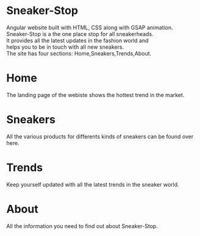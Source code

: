 # Sneaker-Stop
Angular website built with HTML, CSS along with GSAP animation.
<br/>
Sneaker-Stop is a the one place stop for all sneakerheads.<br/>
It provides all the latest updates in the fashion world and <br/>
helps you to be in touch with all new sneakers.<br/>
The site has four sections: Home,Sneakers,Trends,About.<br/>
# Home<br/>
The landing page of the webiste shows the hottest trend in the market. <br/>
# Sneakers<br/>
All the various products for differents kinds of sneakers can be found over here.<br/>
# Trends<br/>
Keep yourself updated with all the latest trends in the sneaker world. <br/>
# About<br/>
All the information you need to find out about Sneaker-Stop.
